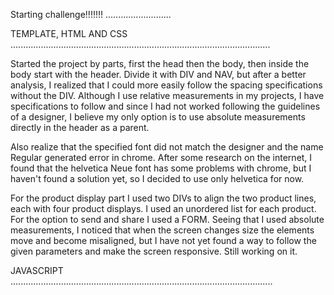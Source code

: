 Starting challenge!!!!!!!
..........................

TEMPLATE, HTML AND CSS
.......................................................................................................

Started the project by parts, first the head then the body, then inside the body start with the header.
Divide it with DIV and NAV, but after a better analysis, I realized that I could more easily follow the spacing specifications without the DIV. Although I use relative measurements in my projects, I have specifications to follow and since I had not worked following the guidelines of a designer, I believe my only option is to use absolute measurements directly in the header as a parent.

Also realize that the specified font did not match the designer and the name Regular generated error in chrome. After some research on the internet, I found that the helvetica Neue font has some problems with chrome, but I haven't found a solution yet, so I decided to use only helvetica for now.

For the product display part I used two DIVs to align the two product lines, each with four product displays. I used an unordered list for each product. For the option to send and share I used a FORM.
Seeing that I used absolute measurements, I noticed that when the screen changes size the elements move and become misaligned, but I have not yet found a way to follow the given parameters and make the screen responsive. Still working on it.

JAVASCRIPT
........................................................................................................